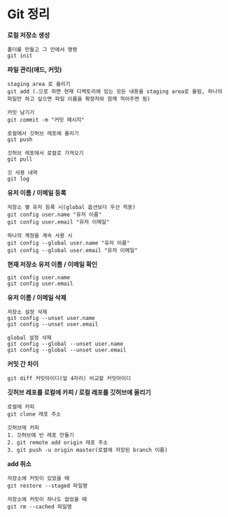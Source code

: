 #  Git 정리

**로컬 저장소 생성**

```
폴더를 만들고 그 안에서 명령
git init
```

**파일 관리(애드, 커밋)**

```
staging area 로 올리기
git add (.으로 하면 현재 디렉토리에 있는 모든 내용을 staging area로 올림, 하나의 파일만 하고 싶으면 파일 이름을 확장자와 함께 적어주면 됨)

커밋 남기기
git commit -m "커밋 메시지"

로컬에서 깃허브 레포에 올리기
git push

깃허브 레포에서 로컬로 가져오기
git pull

깃 사용 내역
git log
```

**유저 이름 / 이메일 등록**

```
저장소 별 유저 등록 시(global 옵션보다 우선 적용)
git config user.name "유저 이름"
git config user.email "유저 이메일"

하나의 계정을 계속 사용 시
git config --global user.name "유저 이름"
git config --global user.email "유저 이메일"
```

**현재 저장소 유저 이름 / 이메일 확인**

```
git config user.name
git config user.email
```

**유저 이름 / 이메일 삭제**

```
저장소 설정 삭제
git config --unset user.name
git config --unset user.email

global 설정 삭제
git config --global --unset user.name
git config --global --unset user.email
```

**커밋 간 차이**

```
git diff 커밋아이디(앞 4자리) 비교할 커밋아이디
```

**깃허브 레포를 로컬에 카피 / 로컬 레포를 깃허브에 올리기**

```
로컬에 카피
git clone 레포 주소

깃허브에 카피
1. 깃허브에 빈 레포 만들기
2. git remote add origin 레포 주소
3. git push -u origin master(로컬에 저장된 branch 이름)
```

**add 취소**

```
저장소에 커밋이 있었을 때
git restore --staged 파일명

저장소에 커밋이 하나도 없었을 때
git rm --cached 파일명
```

